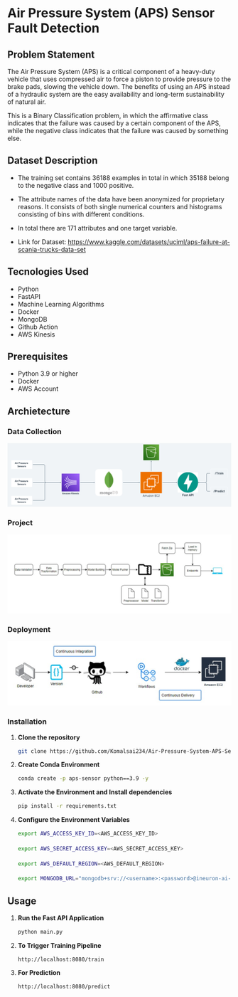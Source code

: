 
# Air Pressure System (APS) Sensor Fault Detection

## Problem Statement
The Air Pressure System (APS) is a critical component of a heavy-duty vehicle that uses compressed air to force a piston to provide pressure to the brake pads, slowing the vehicle down. The benefits of using an APS instead of a hydraulic system are the easy availability and long-term sustainability of natural air.

This is a Binary Classification problem, in which the affirmative class indicates that the failure was caused by a certain component of the APS, while the negative class indicates that the failure was caused by something else.

## Dataset Description
- The training set contains 36188 examples in total in which 35188 belong to the negative class and 1000 positive.

- The attribute names of the data have been anonymized for proprietary reasons. It consists of both single numerical counters and histograms consisting of bins with different conditions.

- In total there are 171 attributes and one target variable.

- Link for Dataset: https://www.kaggle.com/datasets/uciml/aps-failure-at-scania-trucks-data-set


## Tecnologies Used
- Python
- FastAPI
- Machine Learning Algorithms
- Docker
- MongoDB
- Github Action
- AWS Kinesis

## Prerequisites
- Python 3.9 or higher
- Docker
- AWS Account

## Archietecture

### Data Collection

![Data Collection](workflow/data_collection.png)

###

### Project

![Project](workflow/project.png)

### Deployment

![Deployment](workflow/deployment.png)

### Installation
1. **Clone the repository**
    ```bash
    git clone https://github.com/Komalsai234/Air-Pressure-System-APS-Sensor-Fault-Detection.git
    ```

2. **Create Conda Environment**
    ```bash
    conda create -p aps-sensor python==3.9 -y
    ```

3. **Activate the Environment and Install dependencies**
    ```bash
    pip install -r requirements.txt

4. **Configure the Environment Variables**
    ```bash
    export AWS_ACCESS_KEY_ID=<AWS_ACCESS_KEY_ID>

    export AWS_SECRET_ACCESS_KEY=<AWS_SECRET_ACCESS_KEY>

    export AWS_DEFAULT_REGION=<AWS_DEFAULT_REGION>

    export MONGODB_URL="mongodb+srv://<username>:<password>@ineuron-ai-projects.7eh1w4s.mongodb.net/?retryWrites=true&w=majority"

    ```
  
## Usage
1. **Run the Fast API Application**
    ```bash
    python main.py
    ```

2. **To Trigger Training Pipeline**
    ```
    http://localhost:8080/train
    ```

3. **For Prediction**
    ```
    http://localhost:8080/predict
    ```
